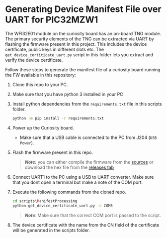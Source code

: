 # Generating Device Manifest File over UART for PIC32MZW1

The WFI32E01 module on the curiosity board has an on-board TNG module. The primary security elements of the TNG can be extracted via UART by flashing the firmware present in this project. This includes the device certificate, public keys in different slots etc. The `get_device_certiticate_uart.py` script in this folder lets you extract and verify the device certificate. 

Follow these steps to generate the manifest file of a curiosity board running the FW available in this repository:

1. Clone this repo to your PC.
1. Make sure that you have python 3 installed in your PC
1. Install python dependencies from the `requirements.txt` file in this scripts folder. 
    ```sh
    python -m pip install -r requirements.txt
    ```
1. Power up the Curiosity board.
    - Make sure that a USB cable is connected to the PC from J204 (`USB Power`).
1. Flash the firmware present in this repo.

    > ***Note:*** you can either compile the firmware from the [sources](../../../../tree/main/src/firmware) or download the hex file from the [releases tab](https://github.com/MicrochipTech/PIC32MZW1_UARTManifest/releases)

1. Connect UART1 to the PC using a USB to UART converter. Make sure that you dont open a terminal but make a note of the COM port.
1. Execute the following commands from the cloned repo. 
    ```sh
    cd scripts\ManifestProcessing
    python get_device_certiticate_uart.py -c COM3
    ```
    
    > ***Note***: Make sure that the correct COM port is passed to the script.
    
1. The device certificate with the name from the CN field of the certificate will be generated in the scripts folder.

